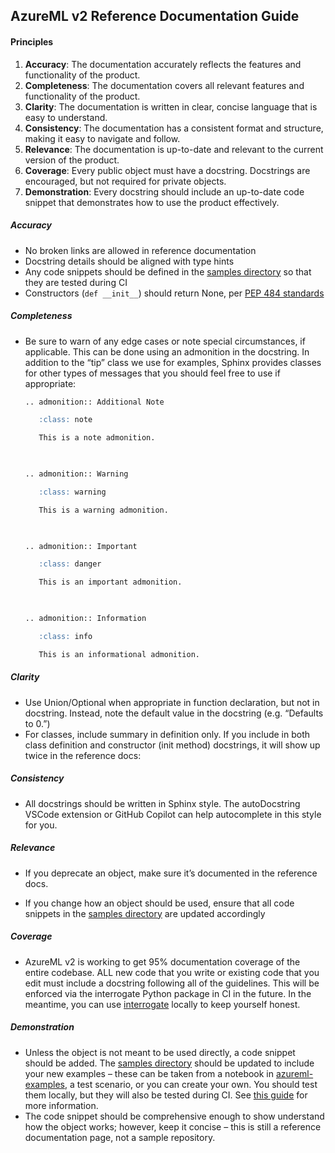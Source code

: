 ## **AzureML v2 Reference Documentation Guide**

 
#### Principles 

1. **Accuracy**: The documentation accurately reflects the features and functionality of the product.
2. **Completeness**: The documentation covers all relevant features and functionality of the product.
3. **Clarity**: The documentation is written in clear, concise language that is easy to understand.  
4. **Consistency**: The documentation has a consistent format and structure, making it easy to navigate and follow.  
5. **Relevance**: The documentation is up-to-date and relevant to the current version of the product. 
6. **Coverage**: Every public object must have a docstring. Docstrings are encouraged, but not required for private objects. 
7. **Demonstration**: Every docstring should include an up-to-date code snippet that demonstrates how to use the product effectively. 


##### Accuracy 

- No broken links are allowed in reference documentation 
- Docstring details should be aligned with type hints 
- Any code snippets should be defined in the [samples directory](./samples/) so that they are tested during CI 
- Constructors (`def __init__`) should return None, per [PEP 484 standards](https://peps.python.org/pep-0484/#the-meaning-of-annotations)

 
##### Completeness 

- Be sure to warn of any edge cases or note special circumstances, if applicable. This can be done using an admonition in the docstring. In addition to the “tip” class we use for examples, Sphinx provides classes for other types of messages that you should feel free to use if appropriate: 

    ```markdown
    .. admonition:: Additional Note 
    
       :class: note 
    
       This is a note admonition. 
    
      
    
    .. admonition:: Warning 
    
       :class: warning 
    
       This is a warning admonition. 
    
      
    
    .. admonition:: Important 
    
       :class: danger 
    
       This is an important admonition. 
    
      
    
    .. admonition:: Information 
    
       :class: info 
    
       This is an informational admonition. 
    ```
 

##### Clarity 

 - Use Union/Optional when appropriate in function declaration, but not in docstring. Instead, note the default value in the docstring (e.g. “Defaults to 0.”) 
 - For classes, include summary in definition only. If you include in both class definition and constructor (init method) docstrings, it will show up twice in the reference docs: 

 
##### Consistency 

 - All docstrings should be written in Sphinx style. The autoDocstring VSCode extension or GitHub Copilot can help autocomplete in this style for you. 

 

##### Relevance 

- If you deprecate an object, make sure it’s documented in the reference docs. 

- If you change how an object should be used, ensure that all code snippets in the [samples directory](./samples/) are updated accordingly 

 

##### Coverage 

- AzureML v2 is working to get 95% documentation coverage of the entire codebase. ALL new code that you write or existing code that you edit must include a docstring following all of the guidelines. This will be enforced via the interrogate Python package in CI in the future. In the meantime, you can use [interrogate](https://interrogate.readthedocs.io/en/latest/) locally to keep yourself honest. 

 

##### Demonstration 

- Unless the object is not meant to be used directly, a code snippet should be added. The [samples directory](./samples/) should be updated to include your new examples – these can be taken from a notebook in [azureml-examples](https://github.com/Azure/azureml-examples), a test scenario, or you can create your own. You should test them locally, but they will also be tested during CI. See [this guide](https://github.com/Azure/azure-sdk-for-python/blob/main/doc/dev/sample_guide.md) for more information. 
- The code snippet should be comprehensive enough to show understand how the object works; however, keep it concise – this is still a reference documentation page, not a sample repository. 